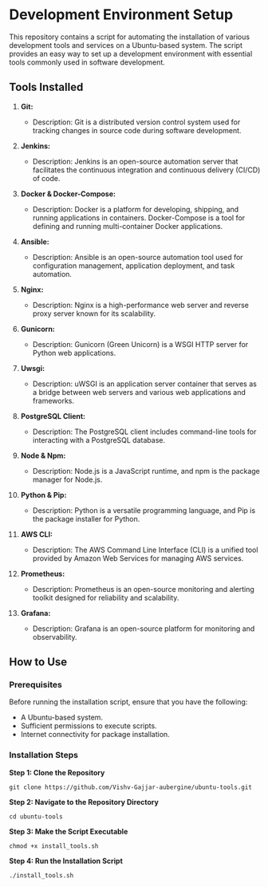 # Development Environment Setup

This repository contains a script for automating the installation of various development tools and services on a Ubuntu-based system. The script provides an easy way to set up a development environment with essential tools commonly used in software development.

## Tools Installed

1. **Git:**
   - Description: Git is a distributed version control system used for tracking changes in source code during software development.

2. **Jenkins:**
   - Description: Jenkins is an open-source automation server that facilitates the continuous integration and continuous delivery (CI/CD) of code.

3. **Docker & Docker-Compose:**
   - Description: Docker is a platform for developing, shipping, and running applications in containers. Docker-Compose is a tool for defining and running multi-container Docker applications.

4. **Ansible:**
   - Description: Ansible is an open-source automation tool used for configuration management, application deployment, and task automation.

5. **Nginx:**
   - Description: Nginx is a high-performance web server and reverse proxy server known for its scalability.

6. **Gunicorn:**
   - Description: Gunicorn (Green Unicorn) is a WSGI HTTP server for Python web applications.

7. **Uwsgi:**
   - Description: uWSGI is an application server container that serves as a bridge between web servers and various web applications and frameworks.

8. **PostgreSQL Client:**
   - Description: The PostgreSQL client includes command-line tools for interacting with a PostgreSQL database.

9. **Node & Npm:**
   - Description: Node.js is a JavaScript runtime, and npm is the package manager for Node.js.

10. **Python & Pip:**
    - Description: Python is a versatile programming language, and Pip is the package installer for Python.

11. **AWS CLI:**
    - Description: The AWS Command Line Interface (CLI) is a unified tool provided by Amazon Web Services for managing AWS services.

12. **Prometheus:**
    - Description: Prometheus is an open-source monitoring and alerting toolkit designed for reliability and scalability.

13. **Grafana:**
    - Description: Grafana is an open-source platform for monitoring and observability.

## How to Use

### Prerequisites

Before running the installation script, ensure that you have the following:

- A Ubuntu-based system.
- Sufficient permissions to execute scripts.
- Internet connectivity for package installation.

### Installation Steps

**Step 1: Clone the Repository**

```
git clone https://github.com/Vishv-Gajjar-aubergine/ubuntu-tools.git
```

**Step 2: Navigate to the Repository Directory**

```
cd ubuntu-tools
```

**Step 3: Make the Script Executable**

```
chmod +x install_tools.sh
```

**Step 4: Run the Installation Script**

```
./install_tools.sh
```
